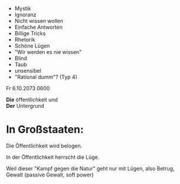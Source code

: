 - Mystik
- Ignoranz
- Nicht wissen wollen
- Einfache Antworten
- Billige Tricks
- Rhetorik
- Schöne Lügen
- "Wir werden es nie wissen"
- Blind
- Taub
- unsensibel
- "Rational dumm"? (Typ 4)

Fr 6.10.2073 0600

**Die** öffentlichkeit und  
**Der** Untergrund

# In Großstaaten:

Die Öffentlichkeit wird belogen.

In der Öffentlichkeit herrscht die Lüge.

Weil dieser "Kampf gegen die Natur"
geht nur mit Lügen,
also Betrug, Gewalt
(passive Gewalt, soft power)
